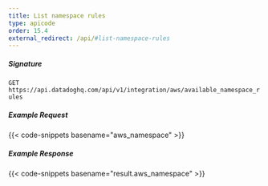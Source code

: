 ```yaml
---
title: List namespace rules
type: apicode
order: 15.4
external_redirect: /api/#list-namespace-rules
---
```


##### Signature
`GET https://api.datadoghq.com/api/v1/integration/aws/available_namespace_rules`

##### Example Request
{{< code-snippets basename="aws_namespace" >}}

##### Example Response
{{< code-snippets basename="result.aws_namespace" >}}
